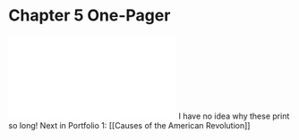 # Chapter 5 One-Pager
![chapter 5.pdf](Portfolio%20Files/chapter%205.pdf)
I have no idea why these print so long!
Next in Portfolio 1: [[Causes of the American Revolution]]